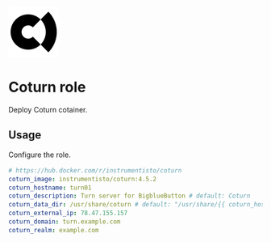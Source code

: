 <img src="/logos/coturn.png" alt="coturn logo" width="100" height="100">

# Coturn role

Deploy Coturn cotainer.

## Usage

Configure the role.

```yml
# https://hub.docker.com/r/instrumentisto/coturn
coturn_image: instrumentisto/coturn:4.5.2
coturn_hostname: turn01
coturn_description: Turn server for BigblueButton # default: Coturn
coturn_data_dir: /usr/share/coturn # default: "/usr/share/{{ coturn_hostname }}"
coturn_external_ip: 78.47.155.157
coturn_domain: turn.example.com
coturn_realm: example.com
```
